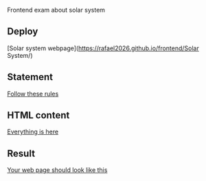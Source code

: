 Frontend exam about solar system

## Deploy
[Solar system webpage](https://rafael2026.github.io/frontend/Solar System/)

## Statement
[Follow these rules](https://drive.google.com/file/d/1VJtCfRh39XLSNToPIfVKMOBtXTvaglcq/view)

## HTML content 
[Everything is here](https://docs.google.com/document/d/1oCGtbHVzdlLV4Z9xfnh3xuSAqg7VgHUINjOk0Bhbn-0/edit?usp=sharing)

## Result
[Your web page should look like this](https://drive.google.com/file/d/1Q8xTbwgt-c8nn32IK7uQ5BC-4t20WRAm/view)
